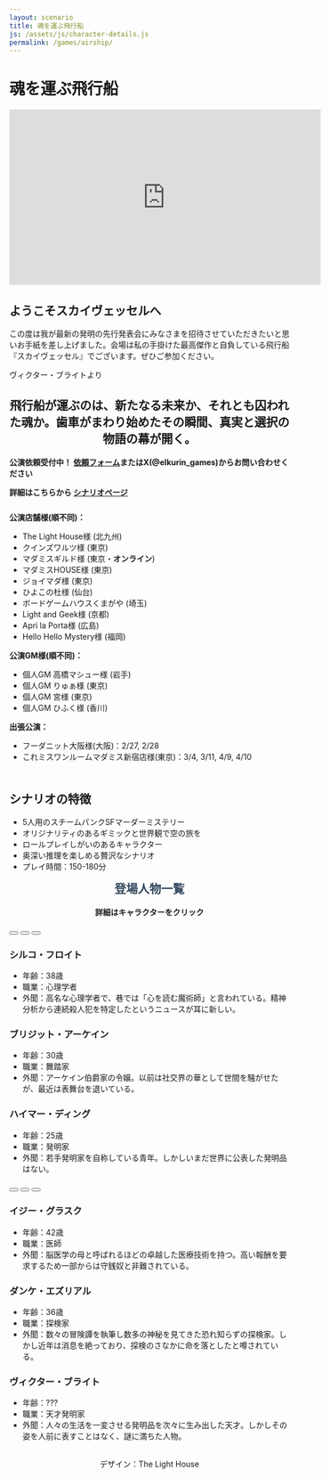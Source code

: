 ```yaml
---
layout: scenario
title: 魂を運ぶ飛行船
js: /assets/js/character-details.js
permalink: /games/airship/
---
```

<head>
  <link href="https://fonts.googleapis.com/css2?family=Corsiva&display=swap" rel="stylesheet">
<link href="https://fonts.googleapis.com/css2?family=Zen+Antique&display=swap" rel="stylesheet">
</head>
<body class="airship-body">

<div class="airship-page">
  <h1 class="airship-title">魂を運ぶ飛行船</h1>
    <div class="youtube-video">
    <iframe width="560" height="315" src="https://www.youtube.com/embed/CGUW9D_zud0?si=5S07EPFql00AvKt4" title="YouTube video player" frameborder="0" allow="accelerometer; autoplay; clipboard-write; encrypted-media; gyroscope; picture-in-picture; web-share" referrerpolicy="strict-origin-when-cross-origin" allowfullscreen></iframe>
  </div>
  <div class="airship-intro">
    <p></p>
    <h2>ようこそスカイヴェッセルへ</h2>
    <p>この度は我が最新の発明の先行発表会にみなさまを招待させていただきたいと思いお手紙を差し上げました。会場は私の手掛けた最高傑作と自負している飛行船『スカイヴェッセル』でございます。ぜひご参加ください。</p>
    <p>ヴィクター・ブライトより</p>
    <h2 style="text-align: center;">飛行船が運ぶのは、新たなる未来か、それとも囚われた魂か。歯車がまわり始めたその瞬間、真実と選択の物語の幕が開く。</h2>
    <p><strong>公演依頼受付中！ <a href="https://docs.google.com/forms/d/e/1FAIpQLSdvYiCCpnGYRWRMhR2xolNbq435mh-z5PGKnVXLRX3-8yxRJA/viewform?usp=dialog">依頼フォーム</a>またはX(@elkurin_games)からお問い合わせください</strong></p>
    <p><strong>詳細はこちらから <a
    href="https://thelighthouse-mm.com/thelighthousex%e5%a4%a9%e6%89%8d%e3%82%af%e3%83%aa%e3%82%a8%e3%82%a4%e3%82%bf%e3%83%bc%e3%80%8c%e3%81%88%e3%82%8b%e3%80%8d%e3%82%b3%e3%83%a9%e3%83%9c%e4%bd%9c%e5%93%81%ef%bc%81/">シナリオページ</a></strong></p>
  </div>

  <div class="airship-info" style="margin-top:25px">
    <p><strong>公演店舗様(順不同)：</strong></p>
    <ul>
      <li>The Light House様 (北九州)</li>
      <li>クインズワルツ様 (東京)</li>
      <li>マダミスギルド様 (東京・<strong>オンライン</strong>)</li>
      <li>マダミスHOUSE様 (東京)</li>
      <li>ジョイマダ様 (東京)</li>
      <li>ひよこの杜様 (仙台)</li>
      <li>ボードゲームハウスくまがや (埼玉)</li>
      <li>Light and Geek様 (京都)</li>
      <li>Apri la Porta様 (広島)</li>
      <li>Hello Hello Mystery様 (福岡)</li>
    </ul>
    <p><strong>公演GM様(順不同)：</strong></p>
    <ul>
      <li>個人GM 高橋マシュー様 (岩手)</li>
      <li>個人GM りゅぁ様 (東京)</li>
      <li>個人GM 宮様 (東京)</li>
      <li>個人GM ひふく様 (香川)</li>
    </ul>
    <p><strong>出張公演：</strong></p>
    <ul>
      <li>フーダニット大阪様(大阪)：2/27, 2/28</li>
      <li>これミスワンルームマダミス新宿店様(東京)：3/4, 3/11, 4/9, 4/10</li>
    </ul>
  </div>

  <div class="airship-details" style="margin-top:50px;">
    <h2>シナリオの特徴</h2>
    <ul>
      <li>5人用のスチームパンクSFマーダーミステリー</li>
      <li>オリジナリティのあるギミックと世界観で空の旅を</li>
      <li>ロールプレイしがいのあるキャラクター</li>
      <li>奥深い推理を楽しめる贅沢なシナリオ</li>
      <li>プレイ時間：150-180分</li>
    </ul>
  </div>

  <div class="airship-characters">
    <h2 style="color:#34495e; margin-top:10px;text-align:center; font-family: 'Zen Antique', serif;">登場人物一覧</h2>
    <p style="text-align:center;"><strong>詳細はキャラクターをクリック</strong></p>
    <div class="characters-container">
      <button class="animated-button char-button button-silco" style="font-family: 'Corsiva', cursive;" data-target="#silco-details"></button>
      <button class="animated-button char-button button-bridget" style="font-family: 'Corsiva', cursive;" data-target="#bridget-details"></button>
      <button class="animated-button char-button button-heimer" style="font-family: 'Corsiva', cursive;" data-target="#heimer-details"></button>
    </div>
    <div id="silco-details" class="character-details silco-details">
      <h3>シルコ・フロイト</h3>
      <ul>
        <li>年齢：38歳</li>
        <li>職業：心理学者</li>
        <li>外聞：高名な心理学者で、巷では「心を読む魔術師」と言われている。精神分析から連続殺人犯を特定したというニュースが耳に新しい。</li>
      </ul>
    </div>
    <div id="bridget-details" class="character-details bridget-details">
      <h3>ブリジット・アーケイン</h3>
      <ul>
        <li>年齢：30歳</li>
        <li>職業：舞踏家</li>
        <li>外聞：アーケイン伯爵家の令嬢。以前は社交界の華として世間を騒がせたが、最近は表舞台を退いている。</li>
      </ul>
    </div>
    <div id="heimer-details" class="character-details heimer-details">
      <h3>ハイマー・ディング</h3>
      <ul>
        <li>年齢：25歳</li>
        <li>職業：発明家</li>
        <li>外聞：若手発明家を自称している青年。しかしいまだ世界に公表した発明品はない。</li>
      </ul>
    </div>
    <div class="characters-container">
      <button class="animated-button char-button button-izzy" style="font-family: 'Corsiva', cursive;" data-target="#izzy-details"></button>
      <button class="animated-button char-button button-dunke" style="font-family: 'Corsiva', cursive;" data-target="#dunke-details"></button>
      <button class="animated-button char-button button-victor" style="font-family: 'Corsiva', cursive;" data-target="#victor-details"></button>
    </div>
    <div id="izzy-details" class="character-details izzy-details">
      <h3>イジー・グラスク</h3>
      <ul>
        <li>年齢：42歳</li>
        <li>職業：医師</li>
        <li>外聞：脳医学の母と呼ばれるほどの卓越した医療技術を持つ。高い報酬を要求するため一部からは守銭奴と非難されている。</li>
      </ul>
    </div>
    <div id="dunke-details" class="character-details dunke-details">
      <h3>ダンケ・エズリアル</h3>
      <ul>
        <li>年齢：36歳</li>
        <li>職業：探検家</li>
        <li>外聞：数々の冒険譚を執筆し数多の神秘を見てきた恐れ知らずの探検家。しかし近年は消息を絶っており、探検のさなかに命を落としたと噂されている。</li>
      </ul>
    </div>
    <div id="victor-details" class="character-details victor-details">
      <h3>ヴィクター・ブライト</h3>
      <ul>
        <li>年齢：???</li>
        <li>職業：天才発明家</li>
        <li>外聞：人々の生活を一変させる発明品を次々に生み出した天才。しかしその姿を人前に表すことはなく、謎に満ちた人物。</li>
      </ul>
    </div>
    <p style="margin-top:30px;text-align:center;">デザイン：The Light House</p>
  </div>
</div>
<script src="/assets/js/character-details.js"></script>

